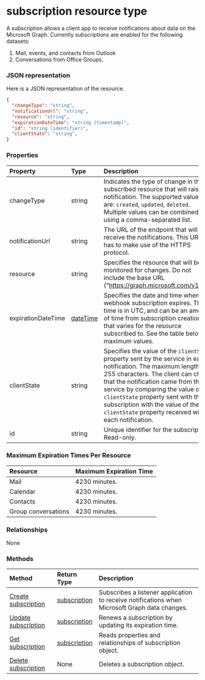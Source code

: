 # subscription resource type
A subscription allows a client app to receive notifications about data on the Microsoft Graph. Currently subscriptions are enabled for the following datasets:

1. Mail, events, and contacts from Outlook
1. Conversations from Office Groups.


### JSON representation

Here is a JSON representation of the resource.

<!-- {
  "blockType": "resource",
  "optionalProperties": [

  ],
  "@odata.type": "microsoft.graph.subscription"
}-->

```json
{
  "changeType": "string",
  "notificationUrl": "string",
  "resource": "string",
  "expirationDateTime": "string (timestamp)",
  "id": "string (identifier)",
  "clientState": "string",
}

```
### Properties
| Property	   | Type	|Description|
|:---------------|:--------|:----------|
|changeType|string|Indicates the type of change in the subscribed resource that will raise a notification. The supported values are: `created`, `updated`, `deleted`. Multiple values can be combined using a comma-separated list.|
|notificationUrl|string|The URL of the endpoint that will receive the notifications. This URL has to make use of the HTTPS protocol.|
|resource|string|Specifies the resource that will be monitored for changes. Do not include the base URL ("https://graph.microsoft.com/v1.0/").|
|expirationDateTime|[dateTime](http://tools.ietf.org/html/rfc3339)|Specifies the date and time when the webhook subscription expires. The time is in UTC, and can be an amount of time from subscription creation that varies for the resource subscribed to.  See the table below for maximum values.|
|clientState|string|Specifies the value of the `clientState` property sent by the service in each notification. The maximum length is 255 characters. The client can check that the notification came from the service by comparing the value of the `clientState` property sent with the subscription with the value of the `clientState` property received with each notification.|
|id|string|Unique identifier for the subscription. Read-only.|

### Maximum Expiration Times Per Resource
| Resource | Maximum Expiration Time |
|:---------------------|:--------------------|
|Mail| 4230 minutes.|
|Calendar| 4230 minutes.|
|Contacts| 4230 minutes.|
|Group conversations| 4230 minutes.|

### Relationships
None


### Methods

| Method		   | Return Type	|Description|
|:---------------|:--------|:----------|
|[Create subscription](../api/subscription_post_subscriptions.md) | [subscription](subscription.md) |Subscribes a listener application to receive notifications when Microsoft Graph data changes.|
|[Update subscription](../api/subscription_update.md) | [subscription](subscription.md) |Renews a subscription by updating its expiration time.|
|[Get subscription](../api/subscription_get.md) | [subscription](subscription.md) |Reads properties and relationships of subscription object.|
|[Delete subscription](../api/subscription_delete.md) | None |Deletes a subscription object.|

<!-- uuid: 8fcb5dbc-d5aa-4681-8e31-b001d5168d79
2015-10-25 14:57:30 UTC -->
<!-- {
  "type": "#page.annotation",
  "description": "subscription resource",
  "keywords": "",
  "section": "documentation",
  "tocPath": ""
}-->